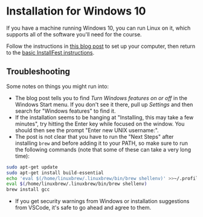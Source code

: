 # Installation for Windows 10

If you have a machine running Windows 10, you can run Linux on it, which
supports all of the software you'll need for the course.

Follow the instructions in 
[this blog post](https://medium.com/@edwardbaeg9/using-homebrew-on-windows-10-with-windows-subsystem-for-linux-wsl-c7f1792f88b3) 
to set up your computer, then return to the [basic InstallFest instructions](./index.md).

## Troubleshooting

Some notes on things you might run into:

* The blog post tells you to find *Turn Windows features on or off* in the
Windows Start menu. If you don't see it there, pull up *Settings* and then
search for "Windows features" to find it.
* If the installation seems to be hanging at 
"Installing, this may take a few minutes", try hitting the Enter key while
focused on the window. You should then see the prompt
"Enter new UNIX username:".
* The post is not clear that you have to run the "Next Steps" after installing
`brew` and before adding it to your PATH, so make sure to run the following
commands (note that some of these can take a very long time):
```bash
sudo apt-get update
sudo apt-get install build-essential
echo 'eval $(/home/linuxbrew/.linuxbrew/bin/brew shellenv)' >>~/.profile
eval $(/home/linuxbrew/.linuxbrew/bin/brew shellenv)
brew install gcc
```
* If you get security warnings from Windows or installation suggestions from
VSCode, it's safe to go ahead and agree to them.
